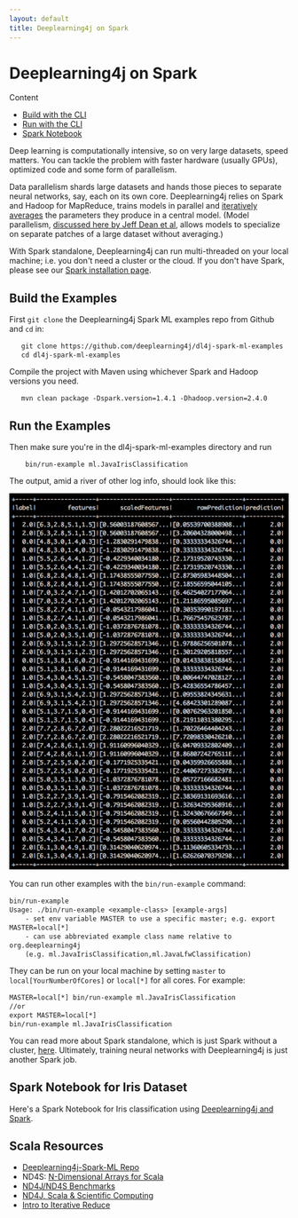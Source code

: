 ```yaml
---
layout: default
title: Deeplearning4j on Spark
---
```


# Deeplearning4j on Spark

Content

* [Build with the CLI](#build)
* [Run with the CLI](#run)
* [Spark Notebook](#notebook)

Deep learning is computationally intensive, so on very large datasets, speed matters. You can tackle the problem with faster hardware (usually GPUs), optimized code and some form of parallelism. 

Data parallelism shards large datasets and hands those pieces to separate neural networks, say, each on its own core. Deeplearning4j relies on Spark and Hadoop for MapReduce, trains models in parallel and [iteratively averages](./iterativereduce.html) the parameters they produce in a central model. (Model parallelism, [discussed here by Jeff Dean et al](https://static.googleusercontent.com/media/research.google.com/en//archive/large_deep_networks_nips2012.pdf), allows models to specialize on separate patches of a large dataset without averaging.)

With Spark standalone, Deeplearning4j can run multi-threaded on your local machine; i.e. you don't need a cluster or the cloud. If you don't have Spark, please see our [Spark installation page](./sparkinstall.html).

## <a name="build">Build the Examples</a>

First `git clone` the Deeplearning4j Spark ML examples repo from Github and `cd` in:

       git clone https://github.com/deeplearning4j/dl4j-spark-ml-examples
       cd dl4j-spark-ml-examples

Compile the project with Maven using whichever Spark and Hadoop versions you need. 

       mvn clean package -Dspark.version=1.4.1 -Dhadoop.version=2.4.0

## <a name="run">Run the Examples</a>

Then make sure you're in the dl4j-spark-ml-examples directory and run

        bin/run-example ml.JavaIrisClassification

The output, amid a river of other log info, should look like this:

![Alt text](./img/dl4j_iris_dataframe.png)

You can run other examples with the `bin/run-example` command:

    bin/run-example
    Usage: ./bin/run-example <example-class> [example-args]
        - set env variable MASTER to use a specific master; e.g. export MASTER=local[*]
        - can use abbreviated example class name relative to org.deeplearning4j
        (e.g. ml.JavaIrisClassification,ml.JavaLfwClassification)

They can be run on your local machine by setting `master` to `local[YourNumberOfCores]` or `local[*]` for all cores. For example: 

    MASTER=local[*] bin/run-example ml.JavaIrisClassification 
    //or
    export MASTER=local[*]
    bin/run-example ml.JavaIrisClassification

You can read more about Spark standalone, which is just Spark without a cluster, [here](http://spark.apache.org/docs/latest/spark-standalone.html). Ultimately, training neural networks with Deeplearning4j is just another Spark job. 

## <a name="notebook">Spark Notebook for Iris Dataset</a>

Here's a Spark Notebook for Iris classification using [Deeplearning4j and Spark](https://github.com/deeplearning4j/dl4j-spark-ml-examples/blob/master/notebooks/dl4j-iris.ipynb). 

## Scala Resources

* [Deeplearning4j-Spark-ML Repo](https://github.com/deeplearning4j/dl4j-spark-ml)
* ND4S: [N-Dimensional Arrays for Scala](https://github.com/deeplearning4j/nd4s)
* [ND4J/ND4S Benchmarks](http://nd4j.org/benchmarking)
* [ND4J, Scala & Scientific Computing](http://nd4j.org/scala.html)
* [Intro to Iterative Reduce](./iterativereduce)
